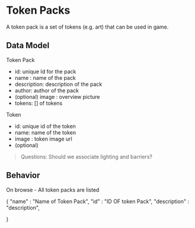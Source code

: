 # Token Packs

A token pack is a set of tokens (e.g. art) that can be used in game.

## Data Model

Token Pack
- id: unique Id for the pack
- name : name of the pack
- description: description of the pack
- author: author of the pack
- (optional) image : overview picture
- tokens: [] of tokens

Token
- id: unique id of the token
- name: name of the token
- image : token image url 
- (optional) 

>Questions: Should we associate lighting and barriers? 

## Behavior

On browse - All token packs are listed

{
  "name" : "Name of Token Pack",
  "id" : "ID OF token Pack",
  "description" : "description", 
  


}